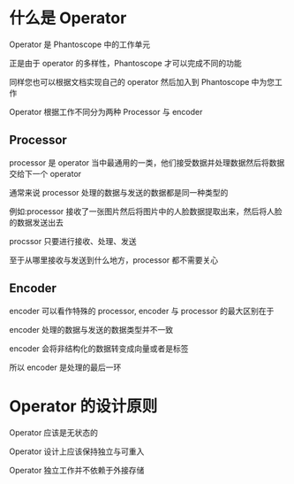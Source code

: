 # 什么是 Operator
Operator 是 Phantoscope 中的工作单元

正是由于 operator 的多样性，Phantoscope 才可以完成不同的功能

同样您也可以根据文档实现自己的 operator 然后加入到 Phantoscope 中为您工作

Operator 根据工作不同分为两种 Processor 与 encoder

## Processor
processor 是 operator 当中最通用的一类，他们接受数据并处理数据然后将数据交给下一个 operator

通常来说 processor 处理的数据与发送的数据都是同一种类型的

例如:processor 接收了一张图片然后将图片中的人脸数据提取出来，然后将人脸的数据发送出去

procssor 只要进行接收、处理、发送

至于从哪里接收与发送到什么地方，processor 都不需要关心

## Encoder
encoder 可以看作特殊的 processor, encoder 与 processor 的最大区别在于

encoder 处理的数据与发送的数据类型并不一致

encoder 会将非结构化的数据转变成向量或者是标签

所以 encoder 是处理的最后一环

# Operator 的设计原则
Operator 应该是无状态的

Operator 设计上应该保持独立与可重入

Operator 独立工作并不依赖于外接存储
